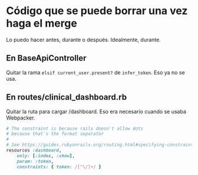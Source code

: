 # Código que se puede borrar una vez haga el merge

Lo puedo hacer antes, durante o después. Idealmente, durante.

## En BaseApiController

Quitar la rama `elsif current_user.present?` de `infer_token`. Eso ya no se usa.

## En routes/clinical_dashboard.rb

Quitar la ruta para cargar /dashboard. Eso era necesario cuando se usaba Webpacker.

```ruby
# The constraint is because rails doesn't allow dots
# because that's the format separator
#
# See https://guides.rubyonrails.org/routing.html#specifying-constraints
resources :dashboard,
	only: [:index, :show],
	param: :token,
	constraints: { token: /[^\/]+/ }
```

